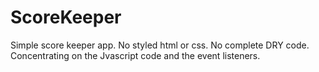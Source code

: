 # ScoreKeeper

Simple score keeper app. No styled html or css. No complete DRY code. Concentrating on the Jvascript code and the event listeners. 
